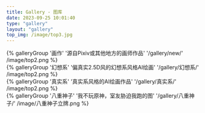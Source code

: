 ```yaml
---
title: Gallery - 图库
date: 2023-09-25 10:01:40
type: "gallery"
layout: "gallery"
top_img: /image/top3.jpg
---
```

<div class="gallery-group-main">
{% galleryGroup '画作' '源自Pixiv或其他地方的画师作品' '/gallery/new/' /image/top2.png %}
</div>

<div class="gallery-group-main">
{% galleryGroup '幻想系' '偏真实2.5D风的幻想系风格AI绘画' '/gallery/幻想系/' /image/top2.png %}
</div>

<div class="gallery-group-main">
{% galleryGroup '真实系' '真实系风格的AI绘画作品' '/gallery/真实系/' /image/top2.png %}
</div>

<div class="gallery-group-main">
{% galleryGroup '八重神子' '我不玩原神，室友胁迫我跑的图' '/gallery/八重神子/' /image/八重神子立牌.png %}
</div>